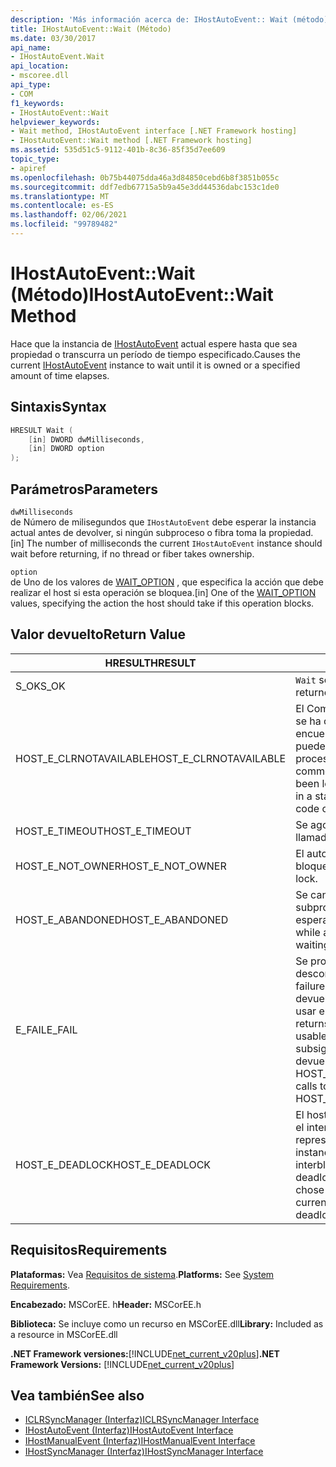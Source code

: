 ```yaml
---
description: 'Más información acerca de: IHostAutoEvent:: Wait (método)'
title: IHostAutoEvent::Wait (Método)
ms.date: 03/30/2017
api_name:
- IHostAutoEvent.Wait
api_location:
- mscoree.dll
api_type:
- COM
f1_keywords:
- IHostAutoEvent::Wait
helpviewer_keywords:
- Wait method, IHostAutoEvent interface [.NET Framework hosting]
- IHostAutoEvent::Wait method [.NET Framework hosting]
ms.assetid: 535d51c5-9112-401b-8c36-85f35d7ee609
topic_type:
- apiref
ms.openlocfilehash: 0b75b44075dda46a3d84850cebd6b8f3851b055c
ms.sourcegitcommit: ddf7edb67715a5b9a45e3dd44536dabc153c1de0
ms.translationtype: MT
ms.contentlocale: es-ES
ms.lasthandoff: 02/06/2021
ms.locfileid: "99789482"
---
```

# <a name="ihostautoeventwait-method"></a><span data-ttu-id="bce63-103">IHostAutoEvent::Wait (Método)</span><span class="sxs-lookup"><span data-stu-id="bce63-103">IHostAutoEvent::Wait Method</span></span>

<span data-ttu-id="bce63-104">Hace que la instancia de [IHostAutoEvent](ihostautoevent-interface.md) actual espere hasta que sea propiedad o transcurra un período de tiempo especificado.</span><span class="sxs-lookup"><span data-stu-id="bce63-104">Causes the current [IHostAutoEvent](ihostautoevent-interface.md) instance to wait until it is owned or a specified amount of time elapses.</span></span>  
  
## <a name="syntax"></a><span data-ttu-id="bce63-105">Sintaxis</span><span class="sxs-lookup"><span data-stu-id="bce63-105">Syntax</span></span>  
  
```cpp  
HRESULT Wait (  
    [in] DWORD dwMilliseconds,  
    [in] DWORD option  
);  
```  
  
## <a name="parameters"></a><span data-ttu-id="bce63-106">Parámetros</span><span class="sxs-lookup"><span data-stu-id="bce63-106">Parameters</span></span>  

 `dwMilliseconds`  
 <span data-ttu-id="bce63-107">de Número de milisegundos que `IHostAutoEvent` debe esperar la instancia actual antes de devolver, si ningún subproceso o fibra toma la propiedad.</span><span class="sxs-lookup"><span data-stu-id="bce63-107">[in] The number of milliseconds the current `IHostAutoEvent` instance should wait before returning, if no thread or fiber takes ownership.</span></span>  
  
 `option`  
 <span data-ttu-id="bce63-108">de Uno de los valores de [WAIT_OPTION](wait-option-enumeration.md) , que especifica la acción que debe realizar el host si esta operación se bloquea.</span><span class="sxs-lookup"><span data-stu-id="bce63-108">[in] One of the [WAIT_OPTION](wait-option-enumeration.md) values, specifying the action the host should take if this operation blocks.</span></span>  
  
## <a name="return-value"></a><span data-ttu-id="bce63-109">Valor devuelto</span><span class="sxs-lookup"><span data-stu-id="bce63-109">Return Value</span></span>  
  
|<span data-ttu-id="bce63-110">HRESULT</span><span class="sxs-lookup"><span data-stu-id="bce63-110">HRESULT</span></span>|<span data-ttu-id="bce63-111">Descripción</span><span class="sxs-lookup"><span data-stu-id="bce63-111">Description</span></span>|  
|-------------|-----------------|  
|<span data-ttu-id="bce63-112">S_OK</span><span class="sxs-lookup"><span data-stu-id="bce63-112">S_OK</span></span>|<span data-ttu-id="bce63-113">`Wait` se devolvió correctamente.</span><span class="sxs-lookup"><span data-stu-id="bce63-113">`Wait` returned successfully.</span></span>|  
|<span data-ttu-id="bce63-114">HOST_E_CLRNOTAVAILABLE</span><span class="sxs-lookup"><span data-stu-id="bce63-114">HOST_E_CLRNOTAVAILABLE</span></span>|<span data-ttu-id="bce63-115">El Common Language Runtime (CLR) no se ha cargado en un proceso o el CLR se encuentra en un estado en el que no puede ejecutar código administrado ni procesar la llamada correctamente.</span><span class="sxs-lookup"><span data-stu-id="bce63-115">The common language runtime (CLR) has not been loaded into a process, or the CLR is in a state in which it cannot run managed code or process the call successfully.</span></span>|  
|<span data-ttu-id="bce63-116">HOST_E_TIMEOUT</span><span class="sxs-lookup"><span data-stu-id="bce63-116">HOST_E_TIMEOUT</span></span>|<span data-ttu-id="bce63-117">Se agotó el tiempo de espera de la llamada.</span><span class="sxs-lookup"><span data-stu-id="bce63-117">The call timed out.</span></span>|  
|<span data-ttu-id="bce63-118">HOST_E_NOT_OWNER</span><span class="sxs-lookup"><span data-stu-id="bce63-118">HOST_E_NOT_OWNER</span></span>|<span data-ttu-id="bce63-119">El autor de la llamada no posee el bloqueo.</span><span class="sxs-lookup"><span data-stu-id="bce63-119">The caller does not own the lock.</span></span>|  
|<span data-ttu-id="bce63-120">HOST_E_ABANDONED</span><span class="sxs-lookup"><span data-stu-id="bce63-120">HOST_E_ABANDONED</span></span>|<span data-ttu-id="bce63-121">Se canceló un evento mientras un subproceso o fibra bloqueados estaba esperando en él.</span><span class="sxs-lookup"><span data-stu-id="bce63-121">An event was canceled while a blocked thread or fiber was waiting on it.</span></span>|  
|<span data-ttu-id="bce63-122">E_FAIL</span><span class="sxs-lookup"><span data-stu-id="bce63-122">E_FAIL</span></span>|<span data-ttu-id="bce63-123">Se produjo un error grave desconocido.</span><span class="sxs-lookup"><span data-stu-id="bce63-123">An unknown catastrophic failure occurred.</span></span> <span data-ttu-id="bce63-124">Cuando un método devuelve E_FAIL, CLR ya no se puede usar en el proceso.</span><span class="sxs-lookup"><span data-stu-id="bce63-124">When a method returns E_FAIL, the CLR is no longer usable within the process.</span></span> <span data-ttu-id="bce63-125">Las llamadas subsiguientes a métodos de hospedaje devuelven HOST_E_CLRNOTAVAILABLE.</span><span class="sxs-lookup"><span data-stu-id="bce63-125">Subsequent calls to hosting methods return HOST_E_CLRNOTAVAILABLE.</span></span>|  
|<span data-ttu-id="bce63-126">HOST_E_DEADLOCK</span><span class="sxs-lookup"><span data-stu-id="bce63-126">HOST_E_DEADLOCK</span></span>|<span data-ttu-id="bce63-127">El host detectó un interbloqueo durante el intervalo de espera y eligió el evento representado por la `IHostAutoEvent` instancia actual como sujeto del interbloqueo.</span><span class="sxs-lookup"><span data-stu-id="bce63-127">The host detected a deadlock during the wait interval, and chose the event represented by the current `IHostAutoEvent` instance as the deadlock victim.</span></span>|  
  
## <a name="requirements"></a><span data-ttu-id="bce63-128">Requisitos</span><span class="sxs-lookup"><span data-stu-id="bce63-128">Requirements</span></span>  

 <span data-ttu-id="bce63-129">**Plataformas:** Vea [Requisitos de sistema](../../get-started/system-requirements.md).</span><span class="sxs-lookup"><span data-stu-id="bce63-129">**Platforms:** See [System Requirements](../../get-started/system-requirements.md).</span></span>  
  
 <span data-ttu-id="bce63-130">**Encabezado:** MSCorEE. h</span><span class="sxs-lookup"><span data-stu-id="bce63-130">**Header:** MSCorEE.h</span></span>  
  
 <span data-ttu-id="bce63-131">**Biblioteca:** Se incluye como un recurso en MSCorEE.dll</span><span class="sxs-lookup"><span data-stu-id="bce63-131">**Library:** Included as a resource in MSCorEE.dll</span></span>  
  
 <span data-ttu-id="bce63-132">**.NET Framework versiones:**[!INCLUDE[net_current_v20plus](../../../../includes/net-current-v20plus-md.md)]</span><span class="sxs-lookup"><span data-stu-id="bce63-132">**.NET Framework Versions:** [!INCLUDE[net_current_v20plus](../../../../includes/net-current-v20plus-md.md)]</span></span>  
  
## <a name="see-also"></a><span data-ttu-id="bce63-133">Vea también</span><span class="sxs-lookup"><span data-stu-id="bce63-133">See also</span></span>

- [<span data-ttu-id="bce63-134">ICLRSyncManager (Interfaz)</span><span class="sxs-lookup"><span data-stu-id="bce63-134">ICLRSyncManager Interface</span></span>](iclrsyncmanager-interface.md)
- [<span data-ttu-id="bce63-135">IHostAutoEvent (Interfaz)</span><span class="sxs-lookup"><span data-stu-id="bce63-135">IHostAutoEvent Interface</span></span>](ihostautoevent-interface.md)
- [<span data-ttu-id="bce63-136">IHostManualEvent (Interfaz)</span><span class="sxs-lookup"><span data-stu-id="bce63-136">IHostManualEvent Interface</span></span>](ihostmanualevent-interface.md)
- [<span data-ttu-id="bce63-137">IHostSyncManager (Interfaz)</span><span class="sxs-lookup"><span data-stu-id="bce63-137">IHostSyncManager Interface</span></span>](ihostsyncmanager-interface.md)
